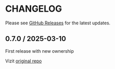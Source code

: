 # CHANGELOG

Please see [GitHub Releases](https://github.com/zifter/locust_exporter/releases) for the latest updates.

## 0.7.0 / 2025-03-10

First release with new ownership

Vizit [original repo](https://github.com/ContainerSolutions/locust_exporter)
